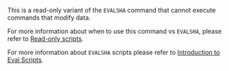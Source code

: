 This is a read-only variant of the `EVALSHA` command that cannot execute commands that modify data.

For more information about when to use this command vs `EVALSHA`, please refer to [Read-only scripts](/topics/eval-intro#Read-only_scripts).

For more information about `EVALSHA` scripts please refer to [Introduction to Eval Scripts](/topics/eval-intro).
